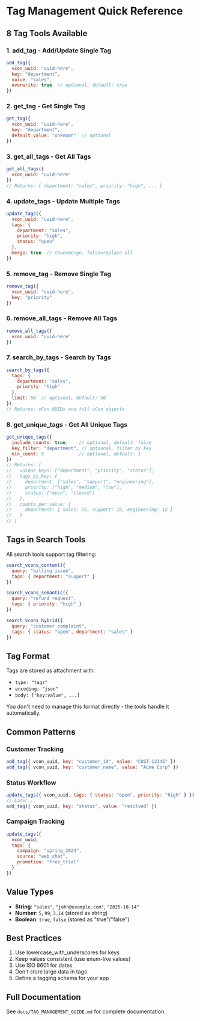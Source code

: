 # Tag Management Quick Reference

## 8 Tag Tools Available

### 1. add_tag - Add/Update Single Tag
```javascript
add_tag({
  vcon_uuid: "uuid-here",
  key: "department",
  value: "sales",
  overwrite: true  // optional, default: true
})
```

### 2. get_tag - Get Single Tag
```javascript
get_tag({
  vcon_uuid: "uuid-here",
  key: "department",
  default_value: "unknown"  // optional
})
```

### 3. get_all_tags - Get All Tags
```javascript
get_all_tags({
  vcon_uuid: "uuid-here"
})
// Returns: { department: "sales", priority: "high", ... }
```

### 4. update_tags - Update Multiple Tags
```javascript
update_tags({
  vcon_uuid: "uuid-here",
  tags: {
    department: "sales",
    priority: "high",
    status: "open"
  },
  merge: true  // true=merge, false=replace all
})
```

### 5. remove_tag - Remove Single Tag
```javascript
remove_tag({
  vcon_uuid: "uuid-here",
  key: "priority"
})
```

### 6. remove_all_tags - Remove All Tags
```javascript
remove_all_tags({
  vcon_uuid: "uuid-here"
})
```

### 7. search_by_tags - Search by Tags
```javascript
search_by_tags({
  tags: {
    department: "sales",
    priority: "high"
  },
  limit: 50  // optional, default: 50
})
// Returns: vCon UUIDs and full vCon objects
```

### 8. get_unique_tags - Get All Unique Tags
```javascript
get_unique_tags({
  include_counts: true,    // optional, default: false
  key_filter: "department", // optional, filter by key
  min_count: 5             // optional, default: 1
})
// Returns: {
//   unique_keys: ["department", "priority", "status"],
//   tags_by_key: {
//     department: ["sales", "support", "engineering"],
//     priority: ["high", "medium", "low"],
//     status: ["open", "closed"]
//   },
//   counts_per_value: {
//     department: { sales: 25, support: 18, engineering: 12 }
//   }
// }
```

## Tags in Search Tools

All search tools support tag filtering:

```javascript
search_vcons_content({
  query: "billing issue",
  tags: { department: "support" }
})

search_vcons_semantic({
  query: "refund request",
  tags: { priority: "high" }
})

search_vcons_hybrid({
  query: "customer complaint",
  tags: { status: "open", department: "sales" }
})
```

## Tag Format

Tags are stored as attachment with:
- `type: "tags"`
- `encoding: "json"`
- `body: ["key:value", ...]`

You don't need to manage this format directly - the tools handle it automatically.

## Common Patterns

### Customer Tracking
```javascript
add_tag({ vcon_uuid, key: "customer_id", value: "CUST-12345" })
add_tag({ vcon_uuid, key: "customer_name", value: "Acme Corp" })
```

### Status Workflow
```javascript
update_tags({ vcon_uuid, tags: { status: "open", priority: "high" } })
// Later...
add_tag({ vcon_uuid, key: "status", value: "resolved" })
```

### Campaign Tracking
```javascript
update_tags({ 
  vcon_uuid, 
  tags: { 
    campaign: "spring_2024", 
    source: "web_chat",
    promotion: "free_trial"
  }
})
```

## Value Types

- **String**: `"sales"`, `"john@example.com"`, `"2025-10-14"`
- **Number**: `5`, `99`, `3.14` (stored as string)
- **Boolean**: `true`, `false` (stored as "true"/"false")

## Best Practices

1. Use lowercase_with_underscores for keys
2. Keep values consistent (use enum-like values)
3. Use ISO 8601 for dates
4. Don't store large data in tags
5. Define a tagging schema for your app

## Full Documentation

See `docs/TAG_MANAGEMENT_GUIDE.md` for complete documentation.

